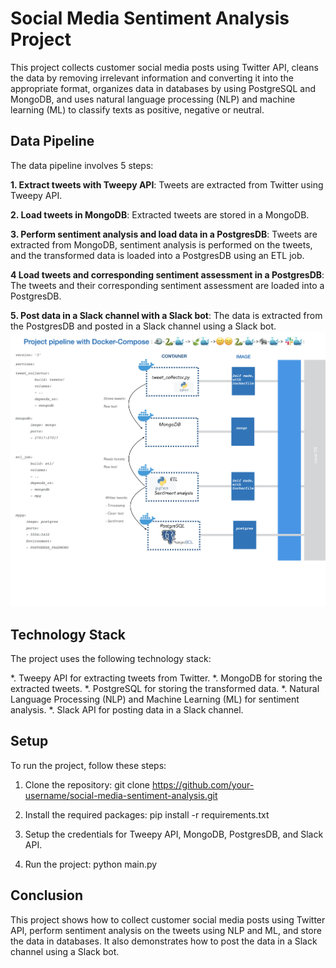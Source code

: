 # Social Media Sentiment Analysis Project
This project collects customer social media posts using Twitter API, cleans the data by removing irrelevant information and converting it into the appropriate format, organizes data in databases by using PostgreSQL and MongoDB, and uses natural language processing (NLP) and machine learning (ML) to classify texts as positive, negative or neutral.

## Data Pipeline
The data pipeline involves 5 steps:

**1. Extract tweets with Tweepy API**: Tweets are extracted from Twitter using Tweepy API.

**2. Load tweets in MongoDB**: Extracted tweets are stored in a MongoDB.

**3. Perform sentiment analysis and load data in a PostgresDB**: Tweets are extracted from MongoDB, sentiment analysis is performed on the tweets, and the transformed data is loaded into a PostgresDB using an ETL job.

**4 Load tweets and corresponding sentiment assessment in a PostgresDB**: The tweets and their corresponding sentiment assessment are loaded into a PostgresDB.

**5. Post data in a Slack channel with a Slack bot**: The data is extracted from the PostgresDB and posted in a Slack channel using a Slack bot.
![Projectpipeline](Project_pipeline.jpeg)
##  Technology Stack
The project uses the following technology stack:

*. Tweepy API for extracting tweets from Twitter.
*. MongoDB for storing the extracted tweets.
*. PostgreSQL for storing the transformed data.
*. Natural Language Processing (NLP) and Machine Learning (ML) for sentiment analysis.
*. Slack API for posting data in a Slack channel.

## Setup
To run the project, follow these steps:

1. Clone the repository: git clone https://github.com/your-username/social-media-sentiment-analysis.git

2. Install the required packages: pip install -r requirements.txt

3. Setup the credentials for Tweepy API, MongoDB, PostgresDB, and Slack API.

4. Run the project: python main.py

## Conclusion
This project shows how to collect customer social media posts using Twitter API, perform sentiment analysis on the tweets using NLP and ML, and store the data in databases. It also demonstrates how to post the data in a Slack channel using a Slack bot.
